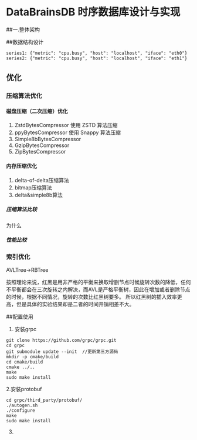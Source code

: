 # DataBrainsDB 时序数据库设计与实现
##一.整体架构

##数据结构设计
```
series1: {"metric": "cpu.busy", "host": "localhost", "iface": "eth0"}
series2: {"metric": "cpu.busy", "host": "localhost", "iface": "eth1"}
```
## 优化
### 压缩算法优化
#### 磁盘压缩（二次压缩）优化
1. ZstdBytesCompressor 使用 ZSTD 算法压缩
2. ppyBytesCompressor 使用 Snappy 算法压缩
3. Simple8bBytesCompressor
4. GzipBytesCompressor
5. ZipBytesCompressor
#### 内存压缩优化
1. delta-of-delta压缩算法
2. bitmap压缩算法
3. delta&simple8b算法
##### 压缩算法比较
为什么
##### 性能比较

### 索引优化
AVLTree->RBTree

按照理论来说，红黑是用非严格的平衡来换取增删节点时候旋转次数的降低，任何不平衡都会在三次旋转之内解决，而AVL是严格平衡树，因此在增加或者删除节点的时候，根据不同情况，旋转的次数比红黑树要多。 所以红黑树的插入效率更高，但是具体的实验结果却是二者的时间开销相差不大。



##配置使用
1. 安装grpc
```
git clone https://github.com/grpc/grpc.git
cd grpc
git submodule update --init  //更新第三方源码
mkdir -p cmake/build
cd cmake/build
cmake ../..
make
sudo make install
```
2.安装protobuf
```
cd grpc/third_party/protobuf/
./autogen.sh
./configure
make
sudo make install
```
3.